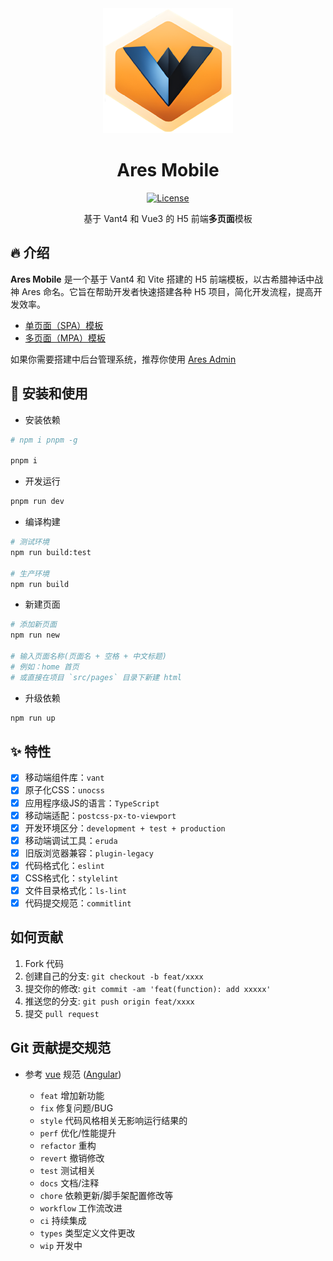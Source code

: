 
<div align="center">

<img src="https://github.com/zhangsanplus/ares-admin/blob/main/screenshot/logo.png?raw=true" height="200" />

<h1>Ares Mobile</h1>

[![License](https://img.shields.io/npm/l/package.json.svg?style=flat)](https://github.com/zhangsanplus/ares-mobile/blob/main/LICENSE)

基于 Vant4 和 Vue3 的 H5 前端**多页面**模板
</div>

## 🔥 介绍

**Ares Mobile** 是一个基于 Vant4 和 Vite 搭建的 H5 前端模板，以古希腊神话中战神 Ares 命名。它旨在帮助开发者快速搭建各种 H5 项目，简化开发流程，提高开发效率。

- [单页面（SPA）模板](https://github.com/zhangsanplus/ares-mobile)
- [多页面（MPA）模板](https://github.com/zhangsanplus/ares-mobile/tree/mpa)

如果你需要搭建中后台管理系统，推荐你使用 [Ares Admin](https://github.com/zhangsanplus/ares-admin)

## 🌈 安装和使用

- 安装依赖

```bash
# npm i pnpm -g

pnpm i
```

- 开发运行

```bash
pnpm run dev
```

- 编译构建

```bash
# 测试环境
npm run build:test

# 生产环境
npm run build
```

- 新建页面

```sh
# 添加新页面
npm run new

# 输入页面名称(页面名 + 空格 + 中文标题)
# 例如：home 首页
# 或直接在项目 `src/pages` 目录下新建 html
```

- 升级依赖

```sh
npm run up
```

## ✨ 特性

- [x] 移动端组件库：`vant`
- [x] 原子化CSS：`unocss`
- [x] 应用程序级JS的语言：`TypeScript`
- [x] 移动端适配：`postcss-px-to-viewport`
- [x] 开发环境区分：`development + test + production`
- [x] 移动端调试工具：`eruda`
- [x] 旧版浏览器兼容：`plugin-legacy`
- [x] 代码格式化：`eslint`
- [x] CSS格式化：`stylelint`
- [x] 文件目录格式化：`ls-lint`
- [x] 代码提交规范：`commitlint`

## 如何贡献

1. Fork 代码
2. 创建自己的分支: `git checkout -b feat/xxxx`
3. 提交你的修改: `git commit -am 'feat(function): add xxxxx'`
4. 推送您的分支: `git push origin feat/xxxx`
5. 提交 `pull request`

## Git 贡献提交规范

- 参考 [vue](https://github.com/vuejs/vue/blob/dev/.github/COMMIT_CONVENTION.md) 规范 ([Angular](https://github.com/conventional-changelog/conventional-changelog/tree/master/packages/conventional-changelog-angular))

  - `feat` 增加新功能
  - `fix` 修复问题/BUG
  - `style` 代码风格相关无影响运行结果的
  - `perf` 优化/性能提升
  - `refactor` 重构
  - `revert` 撤销修改
  - `test` 测试相关
  - `docs` 文档/注释
  - `chore` 依赖更新/脚手架配置修改等
  - `workflow` 工作流改进
  - `ci` 持续集成
  - `types` 类型定义文件更改
  - `wip` 开发中
